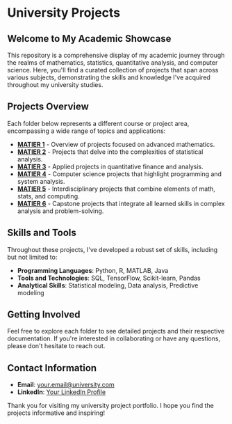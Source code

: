 # University Projects

## Welcome to My Academic Showcase

This repository is a comprehensive display of my academic journey through the realms of mathematics, statistics, quantitative analysis, and computer science. Here, you'll find a curated collection of projects that span across various subjects, demonstrating the skills and knowledge I've acquired throughout my university studies.

## Projects Overview

Each folder below represents a different course or project area, encompassing a wide range of topics and applications:

- **[MATIER 1](https://github.com/yourusername/university-projects/tree/master/MATIER1)** - Overview of projects focused on advanced mathematics.
- **[MATIER 2](https://github.com/yourusername/university-projects/tree/master/MATIER2)** - Projects that delve into the complexities of statistical analysis.
- **[MATIER 3](https://github.com/yourusername/university-projects/tree/master/MATIER3)** - Applied projects in quantitative finance and analysis.
- **[MATIER 4](https://github.com/yourusername/university-projects/tree/master/MATIER4)** - Computer science projects that highlight programming and system analysis.
- **[MATIER 5](https://github.com/yourusername/university-projects/tree/master/MATIER5)** - Interdisciplinary projects that combine elements of math, stats, and computing.
- **[MATIER 6](https://github.com/yourusername/university-projects/tree/master/MATIER6)** - Capstone projects that integrate all learned skills in complex analysis and problem-solving.

## Skills and Tools

Throughout these projects, I've developed a robust set of skills, including but not limited to:

- **Programming Languages**: Python, R, MATLAB, Java
- **Tools and Technologies**: SQL, TensorFlow, Scikit-learn, Pandas
- **Analytical Skills**: Statistical modeling, Data analysis, Predictive modeling

## Getting Involved

Feel free to explore each folder to see detailed projects and their respective documentation. If you're interested in collaborating or have any questions, please don't hesitate to reach out.

## Contact Information

- **Email**: [your.email@university.com](mailto:your.email@university.com)
- **LinkedIn**: [Your LinkedIn Profile](https://www.linkedin.com/in/yourprofile/)

Thank you for visiting my university project portfolio. I hope you find the projects informative and inspiring!

